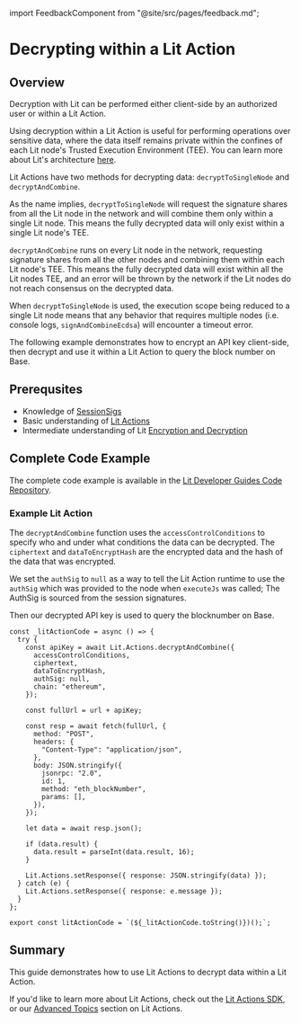 import FeedbackComponent from "@site/src/pages/feedback.md";

# Decrypting within a Lit Action

## Overview

Decryption with Lit can be performed either client-side by an authorized user or within a Lit Action.

Using decryption within a Lit Action is useful for performing operations over sensitive data, where the data itself remains private within the confines of each Lit node's Trusted Execution Environment (TEE). You can learn more about Lit's architecture [here](../../resources/how-it-works#sealed-and-confidential-hardware.md).

Lit Actions have two methods for decrypting data: `decryptToSingleNode` and `decryptAndCombine`. 

As the name implies, `decryptToSingleNode` will request the signature shares from all the Lit node in the network and will combine them only within a single Lit node. This means the fully decrypted data will only exist within a single Lit node's TEE.

`decryptAndCombine` runs on every Lit node in the network, requesting signature shares from all the other nodes and combining them within each Lit node's TEE. This means the fully decrypted data will exist within all the Lit nodes TEE, and an error will be thrown by the network if the Lit nodes do not reach consensus on the decrypted data.

When `decryptToSingleNode` is used, the execution scope being reduced to a single Lit node means that any behavior that requires multiple nodes (i.e. console logs, `signAndCombineEcdsa`) will encounter a timeout error.

The following example demonstrates how to encrypt an API key client-side, then decrypt and use it within a Lit Action to query the block number on Base.

## Prerequsites
- Knowledge of [SessionSigs](../authentication/session-sigs/intro)
- Basic understanding of [Lit Actions](../serverless-signing/quick-start)
- Intermediate understanding of Lit [Encryption and Decryption](../access-control/quick-start)

## Complete Code Example
The complete code example is available in the [Lit Developer Guides Code Repository](https://github.com/LIT-Protocol/developer-guides-code/tree/master/decrypt-api-key-in-action/nodejs).

### Example Lit Action

The `decryptAndCombine` function uses the `accessControlConditions` to specify who and under what conditions the data can be decrypted. The `ciphertext` and `dataToEncryptHash` are the encrypted data and the hash of the data that was encrypted.

We set the `authSig` to `null` as a way to tell the Lit Action runtime to use the `authSig` which was provided to the node when `executeJs` was called; The AuthSig is sourced from the session signatures. 

Then our decrypted API key is used to query the blocknumber on Base.

```tsx
const _litActionCode = async () => {
  try {
    const apiKey = await Lit.Actions.decryptAndCombine({
      accessControlConditions,
      ciphertext,
      dataToEncryptHash,
      authSig: null,
      chain: "ethereum",
    });

    const fullUrl = url + apiKey;

    const resp = await fetch(fullUrl, {
      method: "POST",
      headers: {
        "Content-Type": "application/json",
      },
      body: JSON.stringify({
        jsonrpc: "2.0",
        id: 1,
        method: "eth_blockNumber",
        params: [],
      }),
    });

    let data = await resp.json();

    if (data.result) {
      data.result = parseInt(data.result, 16);
    }

    Lit.Actions.setResponse({ response: JSON.stringify(data) });
  } catch (e) {
    Lit.Actions.setResponse({ response: e.message });
  }
};

export const litActionCode = `(${_litActionCode.toString()})();`;
```

## Summary

This guide demonstrates how to use Lit Actions to decrypt data within a Lit Action.

If you'd like to learn more about Lit Actions, check out the [Lit Actions SDK](https://actions-docs.litprotocol.com/), or our [Advanced Topics](https://developer.litprotocol.com/category/advanced-topics-1) section on Lit Actions.
